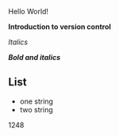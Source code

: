 Hello World!

__Introduction to version control__

_Italics_

__*Bold and italics*__

## List
* one string
* two string


1248